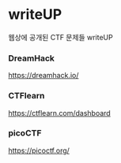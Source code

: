 # writeUP
웹상에 공개된 CTF 문제들 writeUP


### DreamHack
https://dreamhack.io/

### CTFlearn
https://ctflearn.com/dashboard

### picoCTF
https://picoctf.org/

